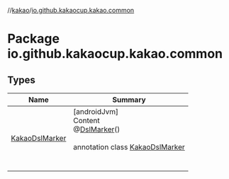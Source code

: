 //[kakao](../../index.md)/[io.github.kakaocup.kakao.common](index.md)



# Package io.github.kakaocup.kakao.common  


## Types  
  
|  Name |  Summary | 
|---|---|
| <a name="io.github.kakaocup.kakao.common/KakaoDslMarker///PointingToDeclaration/"></a>[KakaoDslMarker](-kakao-dsl-marker/index.md)| <a name="io.github.kakaocup.kakao.common/KakaoDslMarker///PointingToDeclaration/"></a>[androidJvm]  <br>Content  <br>@[DslMarker](https://kotlinlang.org/api/latest/jvm/stdlib/kotlin/-dsl-marker/index.html)()  <br>  <br>annotation class [KakaoDslMarker](-kakao-dsl-marker/index.md)  <br><br><br>|


